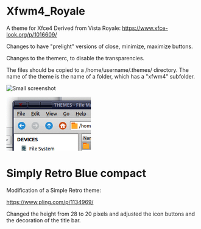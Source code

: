 # Xfwm4_Royale
A theme for Xfce4
Derived from Vista Royale: https://www.xfce-look.org/p/1016609/

Changes to have "prelight" versions of close, minimize, maximize buttons.

Changes to the themerc, to disable the transparencies.

The files should be copied to a /home/username/.themes/ directory. The name of the theme is the name of a folder, which has a "xfwm4" subfolder.

![Small screenshot](https://github.com/cocofifi/Xfwm4_Royale/blob/master/screenshot_vistaroyale.png)

![Screencast](https://github.com/cocofifi/Xfwm4-themes/blob/master/themescreencast.gif?raw=true)

# Simply Retro Blue compact

Modification of a Simple Retro theme:

https://www.pling.com/p/1134969/

Changed the height from 28 to 20 pixels and adjusted the icon buttons and the decoration of the title bar.

